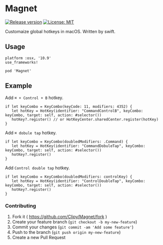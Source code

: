# Magnet
[![Release version](https://img.shields.io/github/release/Clipy/Magnet.svg)](https://github.com/Clipy/Magnet/releases/latest)
[![License: MIT](https://img.shields.io/github/license/Clipy/Magnet.svg)](https://github.com/Clipy/Magnet/blob/master/LICENSE)

Customaize global hotkeys in macOS. Written by swift.

## Usage
```
platform :osx, '10.9'
use_frameworks!

pod 'Magnet'
```

## Example
Add `⌘ + Control + B` hotkey.
```
if let keyCombo = KeyCombo(keyCode: 11, modifiers: 4352) {
   let hotKey = HotKey(identifier: "CommandControlB", keyCombo: keyCombo, target: self, action: #selector())
   hotKey?.register() // or HotKeyCenter.sharedCenter.register(hotKey)
}
```

Add `⌘ dobule tap` hotkey.
```
if let keyCombo = KeyCombo(doubledModifiers: .Command) {
   let hotKey = HotKey(identifier: "CommandDobuleTap", keyCombo: keyCombo, target: self, action: #selector())
   hotKey?.register()
}
```

Add `Control double tap` hotkey.
```
if let keyCombo = KeyCombo(doubledModifiers: controlKey) {
   let hotKey = HotKey(identifier: "ControlDoubleTap", keyCombo: keyCombo, target: self, action: #selector())
   hotKey?.register()
}
```

### Contributing
1. Fork it ( https://github.com/Clipy/Magnet/fork )
2. Create your feature branch (`git checkout -b my-new-feature`)
3. Commit your changes (`git commit -am 'Add some feature'`)
4. Push to the branch (`git push origin my-new-feature`)
5. Create a new Pull Request
